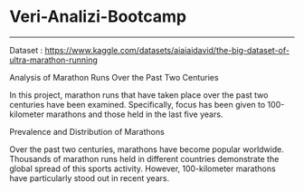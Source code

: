 # Veri-Analizi-Bootcamp
-----------------------
Dataset : https://www.kaggle.com/datasets/aiaiaidavid/the-big-dataset-of-ultra-marathon-running

Analysis of Marathon Runs Over the Past Two Centuries

In this project, marathon runs that have taken place over the past two centuries have been examined. Specifically, focus has been given to 100-kilometer marathons and those held in the last five years.


Prevalence and Distribution of Marathons

Over the past two centuries, marathons have become popular worldwide. Thousands of marathon runs held in different countries demonstrate the global spread of this sports activity. However, 100-kilometer marathons have particularly stood out in recent years.
